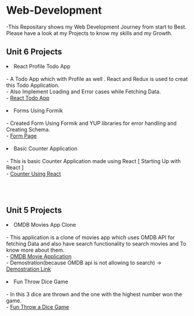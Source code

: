    <h1>Web-Development</h1>
   
-This Repositary shows my Web Development Journey from start to Best. Please have a look at my Projects to know my skills and my Growth.

 <h2> Unit 6 Projects</h2>

 <li>React Profile Todo App</li></br>
  - A Todo App which with Profile as well . React and Redux is used to creat this Todo Application.<br>
  - Also Implement Loading and Error cases while Fetching Data.<br>
  - <a href="https://note-taking-react-app.netlify.app/" target="_blank"> React Todo App</a><br>

  <br>

 <li>Forms Using Formik</li></br>
 - Created Form Using Formik and YUP libraries for error handling and Creating Schema.<br>
 - <a href="https://form-using-formik.netlify.app/" target="_blank"> Form Page </a><br>


 </br>

 <li>Basic Counter Application</li></br>
 - This is basic Counter Application made using React [ Starting Up with React ]</br>
 - <a href="https://plain-react-counter.netlify.app/" target="_blank"> Counter Using React </a><br>


 </br></br>


<h2> Unit 5 Projects</h2>

<li> OMDB Movies App Clone</li></br> 
 - This application is a clone of movies app which uses OMDB API for fetching Data and also have search
   functionality to search movies and To know more about them.<br> 
 - <a href="https://omdb-movies-clone.netlify.app/" target="_blank"> OMDB Movie Application </a><br>
 - Demostration(because OMDB api is not allowing to search) -> <a href="https://drive.google.com/drive/folders/1_rWQ0L16spMjZIhvPg6aJN8HcerhE4E6?usp=sharing" target="_blank"> Demostration Link </a><br>

</br>

<li>Fun Throw Dice Game</li></br>
 - In this 3 dice are thrown and the one with the highest number won the game.<br>
 - <a href="https://fun-throw-a-dice-game.netlify.app/" target="_blank"> Fun Throw a Dice Game</a><br>
